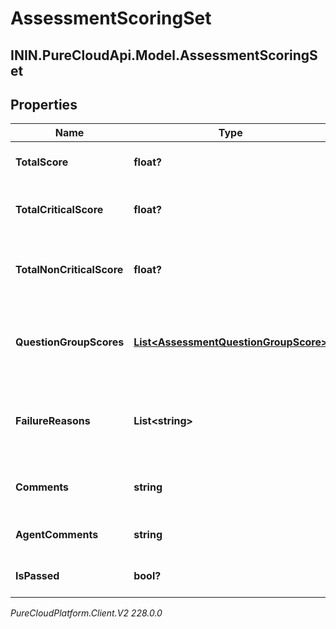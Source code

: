# AssessmentScoringSet

## ININ.PureCloudApi.Model.AssessmentScoringSet

## Properties

|Name | Type | Description | Notes|
|------------ | ------------- | ------------- | -------------|
| **TotalScore** | **float?** | The total score of the answers | [optional] |
| **TotalCriticalScore** | **float?** | The total score for the critical questions | [optional] |
| **TotalNonCriticalScore** | **float?** | The total score for the non-critical questions | [optional] |
| **QuestionGroupScores** | [**List&lt;AssessmentQuestionGroupScore&gt;**](AssessmentQuestionGroupScore) | The individual scores for each question group | |
| **FailureReasons** | **List&lt;string&gt;** | If the assessment was not passed, the reasons for failure. | [optional] |
| **Comments** | **string** | Comments provided for these answers. | [optional] |
| **AgentComments** | **string** | Comments provided by agent. | [optional] |
| **IsPassed** | **bool?** | True if the assessment was passed | [optional] |



_PureCloudPlatform.Client.V2 228.0.0_
